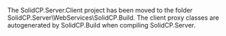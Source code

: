 The SolidCP.Server.Client project has been moved to the folder 
SolidCP.Server\WebServices\SolidCP.Build. The client proxy classes are autogenerated by SolidCP.Build
when compiling SolidCP.Server.